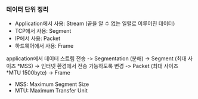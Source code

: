 ### 데이터 단위 정리
- Application에서 사용: Stream (끝을 알 수 없는 일렬로 이루어진 데이터)
- TCP에서 사용: Segment
- IP에서 사용: Packet
- 하드웨어에서 사용: Frame

application에서 데이터 스트림 전송 -> Segmentation (분해) -> Segment (최대 사이즈 *MSS) -> 인터넷 환경에서 전송 가능하도록 변경 ->
Packet (최대 사이즈 *MTU 1500byte) -> Frame

- MSS: Maximum Segment Size
- MTU: Maximum Transfer Unit
